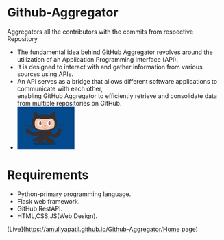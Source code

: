 # Github-Aggregator
Aggregators all the contributors with the commits from respective Repository

- The fundamental idea behind GitHub Aggregator revolves around the utilization of an Application Programming Interface (API).
- It is designed to interact with and gather information from various sources using APIs. 
- An API serves as a bridge that allows different software applications to communicate with each other,<br> enabling GitHub Aggregator to efficiently retrieve and consolidate data from multiple repositories on GitHub.
- 
  ![](https://github.com/AmullyaPatil/Prodevan-intern/blob/main/git1.gif)
# Requirements
 - Python-primary programming language.
 - Flask web framework.
 - GitHub RestAPI.
 - HTML,CSS,JS(Web Design).
 
[Live](https://amullyapatil.github.io/Github-Aggregator/Home page)
